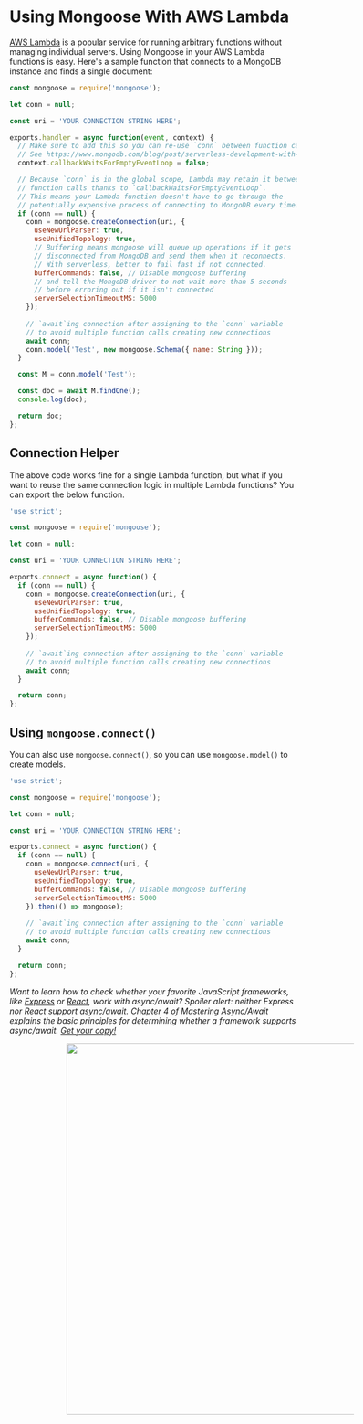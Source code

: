 # Using Mongoose With AWS Lambda

[AWS Lambda](https://aws.amazon.com/lambda/) is a popular service for running
arbitrary functions without managing individual servers. Using Mongoose in your
AWS Lambda functions is easy. Here's a sample function that connects to a
MongoDB instance and finds a single document:

```javascript
const mongoose = require('mongoose');

let conn = null;

const uri = 'YOUR CONNECTION STRING HERE';

exports.handler = async function(event, context) {
  // Make sure to add this so you can re-use `conn` between function calls.
  // See https://www.mongodb.com/blog/post/serverless-development-with-nodejs-aws-lambda-mongodb-atlas
  context.callbackWaitsForEmptyEventLoop = false;

  // Because `conn` is in the global scope, Lambda may retain it between
  // function calls thanks to `callbackWaitsForEmptyEventLoop`.
  // This means your Lambda function doesn't have to go through the
  // potentially expensive process of connecting to MongoDB every time.
  if (conn == null) {
    conn = mongoose.createConnection(uri, {
      useNewUrlParser: true,
      useUnifiedTopology: true,
      // Buffering means mongoose will queue up operations if it gets
      // disconnected from MongoDB and send them when it reconnects.
      // With serverless, better to fail fast if not connected.
      bufferCommands: false, // Disable mongoose buffering
      // and tell the MongoDB driver to not wait more than 5 seconds
      // before erroring out if it isn't connected
      serverSelectionTimeoutMS: 5000
    });
    
    // `await`ing connection after assigning to the `conn` variable
    // to avoid multiple function calls creating new connections
    await conn;
    conn.model('Test', new mongoose.Schema({ name: String }));
  }

  const M = conn.model('Test');

  const doc = await M.findOne();
  console.log(doc);

  return doc;
};
```

## Connection Helper

The above code works fine for a single Lambda function, but what if you want to reuse the same connection logic in multiple Lambda functions?
You can export the below function.

```javascript
'use strict';

const mongoose = require('mongoose');

let conn = null;

const uri = 'YOUR CONNECTION STRING HERE';

exports.connect = async function() {
  if (conn == null) {
    conn = mongoose.createConnection(uri, {
      useNewUrlParser: true,
      useUnifiedTopology: true,
      bufferCommands: false, // Disable mongoose buffering
      serverSelectionTimeoutMS: 5000
    });
    
    // `await`ing connection after assigning to the `conn` variable
    // to avoid multiple function calls creating new connections
    await conn;
  }

  return conn;
};
```

## Using `mongoose.connect()`

You can also use `mongoose.connect()`, so you can use `mongoose.model()` to create models.

```javascript
'use strict';

const mongoose = require('mongoose');

let conn = null;

const uri = 'YOUR CONNECTION STRING HERE';

exports.connect = async function() {
  if (conn == null) {
    conn = mongoose.connect(uri, {
      useNewUrlParser: true,
      useUnifiedTopology: true,
      bufferCommands: false, // Disable mongoose buffering
      serverSelectionTimeoutMS: 5000
    }).then(() => mongoose);
    
    // `await`ing connection after assigning to the `conn` variable
    // to avoid multiple function calls creating new connections
    await conn;
  }

  return conn;
};
```

*Want to learn how to check whether your favorite JavaScript frameworks, like [Express](http://expressjs.com/) or [React](https://reactjs.org/), work with async/await? Spoiler alert: neither Express nor React support async/await. Chapter 4 of Mastering Async/Await explains the basic principles for determining whether a framework supports async/await. [Get your copy!](http://asyncawait.net/?utm_source=mongoosejs&utm_campaign=lambda)*

<a href="http://asyncawait.net/?utm_source=mongoosejs&utm_campaign=lambda" style="margin-left: 100px">
  <img src="/docs/images/asyncawait.png" style="width: 650px" />
</a>
